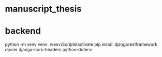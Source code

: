 # manuscript_thesis

# backend
  python -m venv venv
  .\venv\Scripts\activate
  pip install djangorestframework djoser django-cors-headers python-dotenv

